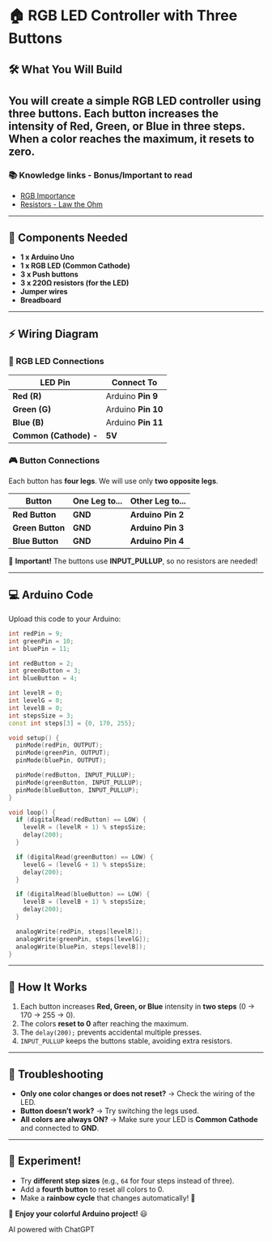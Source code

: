 # 🏠 RGB LED Controller with Three Buttons

## 🛠️ What You Will Build
You will create a simple **RGB LED controller** using three buttons. Each button increases the intensity of Red, Green, or Blue in three steps. When a color reaches the maximum, it resets to zero.
---
### 📚 Knowledge links - Bonus/Important to read 
- [RGB Importance](RGB_info.md)
- [Resistors - Law the Ohm](Resistors_lawtheohm.md)
---

## 📌 Components Needed
- **1 x Arduino Uno**  
- **1 x RGB LED (Common Cathode)**  
- **3 x Push buttons**  
- **3 x 220Ω resistors (for the LED)**  
- **Jumper wires**  
- **Breadboard**  

---

## ⚡ Wiring Diagram

### 🔴 RGB LED Connections
| **LED Pin**  | **Connect To** |
|-------------|--------------|
| **Red (R)** | Arduino **Pin 9**|
| **Green (G)** | Arduino **Pin 10** |
| **Blue (B)** | Arduino **Pin 11** |
| **Common (Cathode) -** | **5V** |

### 🎮 Button Connections
Each button has **four legs**. We will use only **two opposite legs**.

| **Button**  | **One Leg to...** | **Other Leg to...** |
|------------|------------------|------------------|
| **Red Button** | **GND** | **Arduino Pin 2** |
| **Green Button** | **GND** | **Arduino Pin 3** |
| **Blue Button** | **GND** | **Arduino Pin 4** |

🚨 **Important!** The buttons use **INPUT_PULLUP**, so no resistors are needed!

---

## 💻 Arduino Code
Upload this code to your Arduino:

```cpp
int redPin = 9;
int greenPin = 10;
int bluePin = 11;

int redButton = 2;
int greenButton = 3;
int blueButton = 4;

int levelR = 0;
int levelG = 0;
int levelB = 0;
int stepsSize = 3;
const int steps[3] = {0, 170, 255};

void setup() {
  pinMode(redPin, OUTPUT);
  pinMode(greenPin, OUTPUT);
  pinMode(bluePin, OUTPUT);

  pinMode(redButton, INPUT_PULLUP);
  pinMode(greenButton, INPUT_PULLUP);
  pinMode(blueButton, INPUT_PULLUP);
}

void loop() {
  if (digitalRead(redButton) == LOW) {
    levelR = (levelR + 1) % stepsSize;
    delay(200);
  }

  if (digitalRead(greenButton) == LOW) {
    levelG = (levelG + 1) % stepsSize;
    delay(200);
  }

  if (digitalRead(blueButton) == LOW) {
    levelB = (levelB + 1) % stepsSize;
    delay(200);
  }

  analogWrite(redPin, steps[levelR]);
  analogWrite(greenPin, steps[levelG]);
  analogWrite(bluePin, steps[levelB]);
}
```

---

## 🎯 How It Works
1. Each button increases **Red, Green, or Blue** intensity in **two steps** (0 → 170 → 255 → 0).  
2. The colors **reset to 0** after reaching the maximum.  
3. The `delay(200);` prevents accidental multiple presses.  
4. `INPUT_PULLUP` keeps the buttons stable, avoiding extra resistors.  

---

## 🔎 Troubleshooting
- **Only one color changes or does not reset?** → Check the wiring of the LED.  
- **Button doesn’t work?** → Try switching the legs used.  
- **All colors are always ON?** → Make sure your LED is **Common Cathode** and connected to **GND**.  

---

## 🚀 Experiment!
- Try **different step sizes** (e.g., `64` for four steps instead of three).  
- Add a **fourth button** to reset all colors to 0.  
- Make a **rainbow cycle** that changes automatically! 🌈  

🎉 **Enjoy your colorful Arduino project!** 😃

AI powered with ChatGPT
